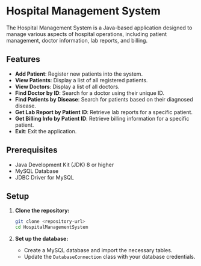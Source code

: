 # Hospital Management System

The Hospital Management System is a Java-based application designed to manage various aspects of hospital operations, including patient management, doctor information, lab reports, and billing.

## Features

- **Add Patient**: Register new patients into the system.
- **View Patients**: Display a list of all registered patients.
- **View Doctors**: Display a list of all doctors.
- **Find Doctor by ID**: Search for a doctor using their unique ID.
- **Find Patients by Disease**: Search for patients based on their diagnosed disease.
- **Get Lab Report by Patient ID**: Retrieve lab reports for a specific patient.
- **Get Billing Info by Patient ID**: Retrieve billing information for a specific patient.
- **Exit**: Exit the application.

## Prerequisites

- Java Development Kit (JDK) 8 or higher
- MySQL Database
- JDBC Driver for MySQL

## Setup

1. **Clone the repository:**

   ```bash
   git clone <repository-url>
   cd HospitalManagementSystem
   ```

2. **Set up the database:**

   - Create a MySQL database and import the necessary tables.
   - Update the `DatabaseConnection` class with your database credentials.
